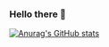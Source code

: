 ### Hello there 👋

[![Anurag's GitHub stats](https://github-readme-stats.vercel.app/api?username=mmakridi&theme=transparent)](https://github.com/mmakridi/github-readme-stats)

<!--
**mmakridi/mmakridi** is a ✨ _special_ ✨ repository because its `README.md` (this file) appears on your GitHub profile.

Here are some ideas to get you started:

- 🔭 I’m currently working on ...
- 🌱 I’m currently learning ...
- 👯 I’m looking to collaborate on ...
- 🤔 I’m looking for help with ...
- 💬 Ask me about ...
- 📫 How to reach me: ...
- 😄 Pronouns: ...
- ⚡ Fun fact: ...
-->

